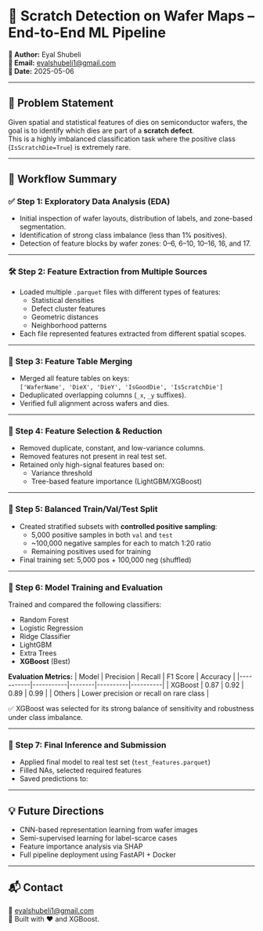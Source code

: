 # 🧪 Scratch Detection on Wafer Maps – End-to-End ML Pipeline

**👤 Author:** Eyal Shubeli  
**📧 Email:** eyalshubeli1@gmail.com  
**📅 Date:** 2025-05-06

---

## 🧠 Problem Statement

Given spatial and statistical features of dies on semiconductor wafers, the goal is to identify which dies are part of a **scratch defect**.  
This is a highly imbalanced classification task where the positive class (`IsScratchDie=True`) is extremely rare.

---

## 🚦 Workflow Summary

### ✅ Step 1: Exploratory Data Analysis (EDA)
- Initial inspection of wafer layouts, distribution of labels, and zone-based segmentation.
- Identification of strong class imbalance (less than 1% positives).
- Detection of feature blocks by wafer zones: 0–6, 6–10, 10–16, 16, and 17.

---

### 🛠️ Step 2: Feature Extraction from Multiple Sources
- Loaded multiple `.parquet` files with different types of features:
  - Statistical densities
  - Defect cluster features
  - Geometric distances
  - Neighborhood patterns
- Each file represented features extracted from different spatial scopes.

---

### 🔗 Step 3: Feature Table Merging
- Merged all feature tables on keys:  
  `['WaferName', 'DieX', 'DieY', 'IsGoodDie', 'IsScratchDie']`
- Deduplicated overlapping columns (`_x`, `_y` suffixes).
- Verified full alignment across wafers and dies.

---

### 🧹 Step 4: Feature Selection & Reduction
- Removed duplicate, constant, and low-variance columns.
- Removed features not present in real test set.
- Retained only high-signal features based on:
  - Variance threshold
  - Tree-based feature importance (LightGBM/XGBoost)

---

### 🧪 Step 5: Balanced Train/Val/Test Split
- Created stratified subsets with **controlled positive sampling**:
  - 5,000 positive samples in both `val` and `test`
  - ~100,000 negative samples for each to match 1:20 ratio
  - Remaining positives used for training
- Final training set: 5,000 pos + 100,000 neg (shuffled)

---

### 🤖 Step 6: Model Training and Evaluation
Trained and compared the following classifiers:
- Random Forest
- Logistic Regression
- Ridge Classifier
- LightGBM
- Extra Trees
- **XGBoost** (Best)

**Evaluation Metrics:**
| Model     | Precision | Recall | F1 Score | Accuracy |
|-----------|-----------|--------|----------|----------|
| XGBoost   | 0.87      | 0.92   | 0.89     | 0.99     |
| Others    | Lower precision or recall on rare class |

✅ XGBoost was selected for its strong balance of sensitivity and robustness under class imbalance.

---

### 🚀 Step 7: Final Inference and Submission
- Applied final model to real test set (`test_features.parquet`)
- Filled NAs, selected required features
- Saved predictions to:

---

## 💡 Future Directions

- CNN-based representation learning from wafer images
- Semi-supervised learning for label-scarce cases
- Feature importance analysis via SHAP
- Full pipeline deployment using FastAPI + Docker

---

## 📬 Contact

📧 eyalshubeli1@gmail.com  
🚀 Built with ❤️ and XGBoost.

